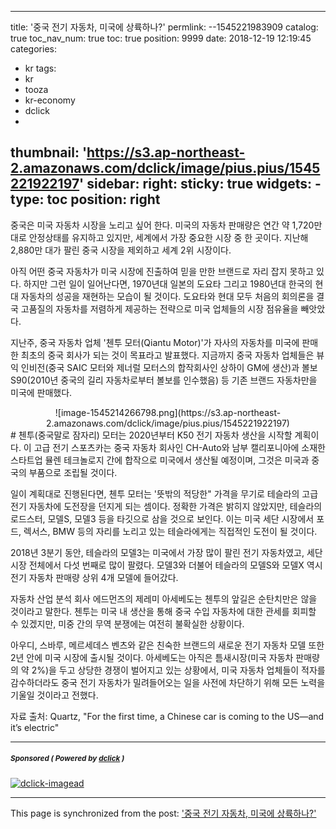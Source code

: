 
---
title: '중국 전기 자동차, 미국에 상륙하나?'
permlink: --1545221983909
catalog: true
toc_nav_num: true
toc: true
position: 9999
date: 2018-12-19 12:19:45
categories:
- kr
tags:
- kr
- tooza
- kr-economy
- dclick
- 
thumbnail: 'https://s3.ap-northeast-2.amazonaws.com/dclick/image/pius.pius/1545221922197'
sidebar:
    right:
        sticky: true
widgets:
    -
        type: toc
        position: right
---


중국은 미국 자동차 시장을 노리고 싶어 한다. 미국의 자동차 판매량은 연간 약 1,720만 대로 안정상태를 유지하고 있지만, 세계에서 가장 중요한 시장 중 한 곳이다. 지난해 2,880만 대가 팔린 중국 시장을 제외하고 세계 2위 시장이다.

아직 어떤 중국 자동차가 미국 시장에 진출하여 믿을 만한 브랜드로 자리 잡지 못하고 있다. 하지만 그런 일이 일어난다면, 1970년대 일본의 도요타 그리고 1980년대 한국의 현대 자동차의 성공을 재현하는 모습이 될 것이다. 도요타와 현대 모두 처음의 회의론을 결국 고품질의 자동차를 저렴하게 제공하는 전략으로 미국 업체들의 시장 점유율을 빼앗았다. 

지난주, 중국 자동차 업체 '첸투 모터(Qiantu Motor)'가 자사의 자동차를 미국에 판매한 최초의 중국 회사가 되는 것이 목표라고 발표했다. 지금까지 중국 자동차 업체들은 뷰익 인비전(중국 SAIC 모터와 제너럴 모터스의 합작회사인 상하이 GM에 생산)과 볼보 S90(2010년 중국의 길리 자동차로부터 볼보를 인수했음) 등 기존 브랜드 자동차만을 미국에 판매했다.

<center>
![image-1545214266798.png](https://s3.ap-northeast-2.amazonaws.com/dclick/image/pius.pius/1545221922197)
</center>
#
첸투(중국말로 잠자리) 모터는 2020년부터 K50 전기 자동차 생산을 시작할 계획이다. 이 고급 전기 스포츠카는 중국 자동차 회사인 CH-Auto와 남부 캘리포니아에 소재한 스타트업 뮬렌 테크놀로지 간에 합작으로 미국에서 생산될 예정이며, 그것은 미국과 중국의 부품으로 조립될 것이다.

일이 계획대로 진행된다면, 첸투 모터는 '뜻밖의 적당한" 가격을 무기로 테슬라의 고급 전기 자동차에 도전장을 던지게 되는 셈이다. 정확한 가격은 밝히지 않았지만, 테슬라의 로드스터, 모델S, 모델3 등을 타깃으로 삼을 것으로 보인다. 이는 미국 세단 시장에서 포드, 렉서스, BMW 등의 자리를 노리고 있는 테슬라에게는 직접적인 도전이 될 것이다. 

2018년 3분기 동안, 테슬라의 모델3는 미국에서 가장 많이 팔린 전기 자동차였고, 세단 시장 전체에서 다섯 번째로 많이 팔렸다. 모델3와 더불어 테슬라의 모델S와 모델X 역시 전기 자동차 판매량 상위 4개 모델에 들어갔다. 

자동차 산업 분석 회사 에드먼즈의 제레미 아세베도는 첸투의 앞길은 순탄치만은 않을 것이라고 말한다. 첸투는 미국 내 생산을 통해 중국 수입 자동차에 대한 관세를 회피할 수 있겠지만, 미중 간의 무역 분쟁에는 여전히 불확실한 상황이다.

아우디, 스바루, 메르세데스 벤츠와 같은 친숙한 브랜드의 새로운 전기 자동차 모델 또한 2년 안에 미국 시장에 출시될 것이다. 아세베도는 아직은 틈새시장(미국 자동차 판매량의 약 2%)을 두고 상당한 경쟁이 벌어지고 있는 상황에서, 미국 자동차 업체들이 적자를 감수하더라도 중국 전기 자동차가 밀려들어오는 일을 사전에 차단하기 위해 모든 노력을 기울일 것이라고 전했다. 

자료 출처: Quartz, "For the first time, a Chinese car is coming to the US—and it’s electric"

---

#####  <sub> **Sponsored ( Powered by [dclick](https://www.dclick.io) )** </sub>
[![dclick-imagead](https://s3.ap-northeast-2.amazonaws.com/dclick/image/forhappywomen/1544753489862.jpg)](https://api.dclick.io/v1/c?x=eyJhbGciOiJIUzI1NiIsInR5cCI6IkpXVCJ9.eyJjIjoicGl1cy5waXVzIiwicyI6Ii0tMTU0NTIyMTk4MzkwOSIsImEiOlsiaS03OCJdLCJ1cmwiOiJodHRwczovL3BmLmtha2FvLmNvbS9fY0VzZ0MiLCJpYXQiOjE1NDUyMjE5ODMsImV4cCI6MTg2MDU4MTk4M30.p8a4A5YkqAzTesNVsIxiGvJCUpXze5EA2q-7OHpWpDk)

- - -

This page is synchronized from the post: ['중국 전기 자동차, 미국에 상륙하나?'](https://steemit.com/@pius.pius/--1545221983909)
